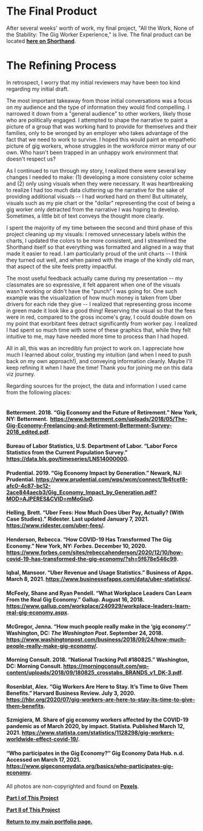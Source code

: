 # The Final Product
<p>After several weeks' worth of work, my final project, "All the Work, None of the Stability: The Gig Worker Experience," is live. The final product can be located <a href="https://carnegiemellon.shorthandstories.com/all-the-work-none-of-the-stability-/index.html"><strong>here on Shorthand</strong></a>.&nbsp;</p>

# The Refining Process
<p>In retrospect, I worry that my initial reviewers may have been too kind regarding my initial draft.&nbsp;</p>
<p>The most important takeaway from those initial conversations was a focus on my audience and the type of information they would find compelling. I narrowed it down from a "general audience" to other workers, likely those who are politically engaged. I attempted to shape the narrative to paint a picture of a group that was working hard to provide for themselves and their families, only to be wronged by an employer who takes advantage of the fact that we need to work to survive. I hoped this would paint an empathetic picture of gig workers, whose struggles in the workforce mirror many of our own. Who hasn't been trapped in an unhappy work environment that doesn't respect us?&nbsp;</p>
<p>As I continued to run through my story, I realized there were several key changes I needed to make: (1) developing a more consisteny color scheme and (2) only using visuals when they were necessary. It was heartbreaking to realize I had too much data cluttering up the narrative for the sake of providing additional visuals -- I had worked hard on them! But ultimately, visuals such as my pie chart or the "dollar" representing the cost of being a gig worker only detracted from the narrative I was hoping to develop. Sometimes, a little bit of text conveys the thought more clearly.&nbsp;</p>
<p>I spent the majority of my time between the second and third phase of this project cleaning up my visuals: I removed unnecessary labels within the charts, I updated the colors to be more consistent, and I streamlined the Shorthand itself so that everything was formatted and aligned in a way that made it easier to read. I am particularly proud of the unit charts -- I think they turned out well, and when paired with the image of the kindly old man, that aspect of the site feels pretty impactful.&nbsp;</p>
<p>The most useful feedback actually came during my presentation -- my classmates are so expressive, it felt apparent when one of the visuals wasn't working or didn't have the "punch" I was going for. One such example was the visualization of how much money is taken from Uber drivers for each ride they give -- I realized that representing gross income in green made it look like a good thing! Reserving the visual so that the fees were in red, compared to the gross income's gray, I could double down on my point that exorbitant fees detract significantly from worker pay. I realized I had spent so much time with some of these graphics that, while they felt intuitive to me, may have needed more time to process than I had hoped.&nbsp;</p>
<p>All in all, this was an incredibly fun project to work on. I appreciate how much I learned about color, trusting my intuition (and when I need to push back on my own approach!), and conveying information cleanly. Maybe I'll keep refining it when I have the time! Thank you for joining me on this data viz journey.&nbsp;</p>
<p>Regarding sources for the project, the data and information I used came from the following places:<br /><br /></p>

<h4>Betterment. 2018. &ldquo;Gig Economy and the Future of Retirement.&rdquo; New York, NY: Betterment. &nbsp;<a href="https://www.betterment.com/uploads/2018/05/The-Gig-Economy-Freelancing-and-Retirement-Betterment-Survey-2018_edited.pdf">https://www.betterment.com/uploads/2018/05/The-Gig-Economy-Freelancing-and-Retirement-Betterment-Survey-2018_edited.pdf</a>.</h4>
<h4>Bureau of Labor Statistics, U.S. Department of Labor. &ldquo;Labor Force Statistics from the Current Population Survey.&rdquo; <a href="https://data.bls.gov/timeseries/LNS14000000">https://data.bls.gov/timeseries/LNS14000000</a>.</h4>
<h4>Prudential. 2019. &ldquo;Gig Economy Impact by Generation.&rdquo; Newark, NJ: Prudential. <a href="https://www.prudential.com/wps/wcm/connect/1b4fcef8-afc0-4c87-bc12-2ace844aecb3/Gig_Economy_Impact_by_Generation.pdf?MOD=AJPERES&amp;CVID=mMoGiuO">https://www.prudential.com/wps/wcm/connect/1b4fcef8-afc0-4c87-bc12-2ace844aecb3/Gig_Economy_Impact_by_Generation.pdf?MOD=AJPERES&amp;CVID=mMoGiuO</a>.</h4>
<h4>Helling, Brett. &ldquo;Uber Fees: How Much Does Uber Pay, Actually? (With Case Studies).&rdquo; Ridester. Last updated January 7, 2021. <a href="https://www.ridester.com/uber-fees/">https://www.ridester.com/uber-fees/</a>.</h4>
<h4>Henderson, Rebecca. &ldquo;How COVID-19 Has Transformed The Gig Economy.&rdquo; New York, NY: <em>Forbes</em>. December 10, 2020. <a href="https://www.forbes.com/sites/rebeccahenderson/2020/12/10/how-covid-19-has-transformed-the-gig-economy/?sh=5f678e546c99">https://www.forbes.com/sites/rebeccahenderson/2020/12/10/how-covid-19-has-transformed-the-gig-economy/?sh=5f678e546c99</a>.</h4>
<h4>Iqbal, Mansoor. &ldquo;Uber Revenue and Usage Statistics.&rdquo; Business of Apps. March 8, 2021. <a href="https://www.businessofapps.com/data/uber-statistics/">https://www.businessofapps.com/data/uber-statistics/</a>.</h4>
<h4>McFeely, Shane and Ryan Pendell. &ldquo;What Workplace Leaders Can Learn From the Real Gig Economy.&rdquo; Gallup. August 16, 2018. <a href="https://www.gallup.com/workplace/240929/workplace-leaders-learn-real-gig-economy.aspx">https://www.gallup.com/workplace/240929/workplace-leaders-learn-real-gig-economy.aspx</a>.</h4>
<h4>McGregor, Jenna. &ldquo;How much people really make in the &lsquo;gig economy&rsquo;.&rdquo; Washington, DC: <em>The Washington Post</em>. September 24, 2018. <a href="https://www.washingtonpost.com/business/2018/09/24/how-much-people-really-make-gig-economy/">https://www.washingtonpost.com/business/2018/09/24/how-much-people-really-make-gig-economy/</a>.</h4>
<h4>Morning Consult. 2018. &ldquo;National Tracking Poll #180825.&rdquo; Washington, DC: Morning Consult. <a href="https://morningconsult.com/wp-content/uploads/2018/09/180825_crosstabs_BRANDS_v1_DK-3.pdf">https://morningconsult.com/wp-content/uploads/2018/09/180825_crosstabs_BRANDS_v1_DK-3.pdf</a>.</h4>
<h4>Rosenblat, Alex. &ldquo;Gig Workers Are Here to Stay. It&rsquo;s Time to Give Them Benefits.&rdquo; Harvard Business Review. July 3, 2020. <a href="https://hbr.org/2020/07/gig-workers-are-here-to-stay-its-time-to-give-them-benefits">https://hbr.org/2020/07/gig-workers-are-here-to-stay-its-time-to-give-them-benefits</a>.</h4>
<h4>Szmigiera, M. Share of gig economy workers affected by the COVID-19 pandemic as of March 2020, by impact. Statista. Published March 12, 2021. <a href="https://www.statista.com/statistics/1128298/gig-workers-worldwide-effect-covid-19/">https://www.statista.com/statistics/1128298/gig-workers-worldwide-effect-covid-19/</a>.</h4>
<h4>&ldquo;Who participates in the Gig Economy?&rdquo; Gig Economy Data Hub. n.d. Accessed on March 17, 2021. <a href="https://www.gigeconomydata.org/basics/who-participates-gig-economy">https://www.gigeconomydata.org/basics/who-participates-gig-economy</a>.</h4>
<p>All photos are non-copyrighted and found on <a href="https://www.pexels.com/"><strong>Pexels</strong></a>.&nbsp;</p>

<a href="https://nannunz.github.io/TSWD-portfolio/final_project_part_1.html"><b>Part I of This Project</b></a>

<a href="https://nannunz.github.io/TSWD-portfolio/final_project_part_2.html"><b>Part II of This Project</b></a>

<a href="https://nannunz.github.io/TSWD-portfolio"><b>Return to my main portfolio page.</b></a>

